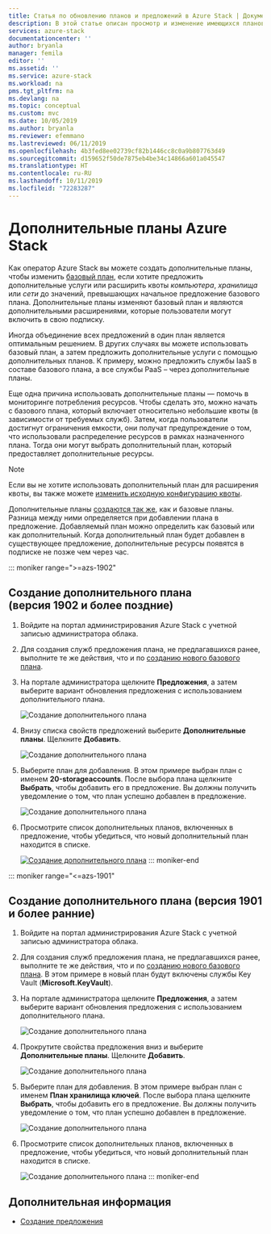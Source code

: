```yaml
---
title: Статья по обновлению планов и предложений в Azure Stack | Документация Майкрософт
description: В этой статье описан просмотр и изменение имеющихся планов и предложений по Azure Stack.
services: azure-stack
documentationcenter: ''
author: bryanla
manager: femila
editor: ''
ms.assetid: ''
ms.service: azure-stack
ms.workload: na
pms.tgt_pltfrm: na
ms.devlang: na
ms.topic: conceptual
ms.custom: mvc
ms.date: 10/05/2019
ms.author: bryanla
ms.reviewer: efemmano
ms.lastreviewed: 06/11/2019
ms.openlocfilehash: 4b3fed8ee02739cf82b1446cc8c0a9b807763d49
ms.sourcegitcommit: d159652f50de7875eb4be34c14866a601a045547
ms.translationtype: HT
ms.contentlocale: ru-RU
ms.lasthandoff: 10/11/2019
ms.locfileid: "72283287"
---
```

# <a name="azure-stack-add-on-plans"></a>Дополнительные планы Azure Stack

Как оператор Azure Stack вы можете создать дополнительные планы, чтобы изменить [базовый план](azure-stack-create-plan.md), если хотите предложить дополнительные услуги или расширить квоты *компьютера*, *хранилища* или *сети* до значений, превышающих начальное предложение базового плана. Дополнительные планы изменяют базовый план и являются дополнительными расширениями, которые пользователи могут включить в свою подписку.

Иногда объединение всех предложений в один план является оптимальным решением. В других случаях вы можете использовать базовый план, а затем предложить дополнительные услуги с помощью дополнительных планов. К примеру, можно предложить службы IaaS в составе базового плана, а все службы PaaS – через дополнительные планы.

Еще одна причина использовать дополнительные планы — помочь в мониторинге потребления ресурсов. Чтобы сделать это, можно начать с базового плана, который включает относительно небольшие квоты (в зависимости от требуемых служб). Затем, когда пользователи достигнут ограничения емкости, они получат предупреждение о том, что использовали распределение ресурсов в рамках назначенного плана. Тогда они могут выбрать дополнительный план, который предоставляет дополнительные ресурсы.

> [!NOTE]
> Если вы не хотите использовать дополнительный план для расширения квоты, вы также можете [изменить исходную конфигурацию квоты](azure-stack-quota-types.md#edit-a-quota).

Дополнительные планы [создаются так же](azure-stack-create-plan.md), как и базовые планы. Разница между ними определяется при добавлении плана в предложение. Добавляемый план можно определить как базовый или как дополнительный. Когда дополнительный план будет добавлен в существующее предложение, дополнительные ресурсы появятся в подписке не позже чем через час.

::: moniker range=">=azs-1902"
## <a name="create-an-add-on-plan-1902-and-later"></a>Создание дополнительного плана (версия 1902 и более поздние)

1. Войдите на портал администрирования Azure Stack с учетной записью администратора облака.
2. Для создания служб предложения плана, не предлагавшихся ранее, выполните те же действия, что и по [созданию нового базового плана](azure-stack-create-plan.md).
3. На портале администратора щелкните **Предложения**, а затем выберите вариант обновления предложения с использованием дополнительного плана.

   ![Создание дополнительного плана](media/create-add-on-plan/add-on1.png)

4. Внизу списка свойств предложений выберите **Дополнительные планы**. Щелкните **Добавить**.

    ![Создание дополнительного плана](media/create-add-on-plan/add-on2.png)

5. Выберите план для добавления. В этом примере выбран план с именем **20-storageaccounts**. После выбора плана щелкните **Выбрать**, чтобы добавить его в предложение. Вы должны получить уведомление о том, что план успешно добавлен в предложение.

    ![Создание дополнительного плана](media/create-add-on-plan/add-on3.png)

6. Просмотрите список дополнительных планов, включенных в предложение, чтобы убедиться, что новый дополнительный план находится в списке.

    [![Создание дополнительного плана](media/create-add-on-plan/add-on4.png "Create add-on plan")](media/create-add-on-plan/add-on4lg.png#lightbox)
::: moniker-end

::: moniker range="<=azs-1901"
## <a name="create-an-add-on-plan-1901-and-earlier"></a>Создание дополнительного плана (версия 1901 и более ранние)

1. Войдите на портал администрирования Azure Stack с учетной записью администратора облака.
2. Для создания служб предложения плана, не предлагавшихся ранее, выполните те же действия, что и по [созданию нового базового плана](azure-stack-create-plan.md). В этом примере в новый план будут включены службы Key Vault (**Microsoft.KeyVault**).
3. На портале администратора щелкните **Предложения**, а затем выберите вариант обновления предложения с использованием дополнительного плана.

   ![Создание дополнительного плана](media/create-add-on-plan/1.PNG)

4. Прокрутите свойства предложения вниз и выберите **Дополнительные планы**. Щелкните **Добавить**.

    ![Создание дополнительного плана](media/create-add-on-plan/2.PNG)

5. Выберите план для добавления. В этом примере выбран план с именем **План хранилища ключей**. После выбора плана щелкните **Выбрать**, чтобы добавить его в предложение. Вы должны получить уведомление о том, что план успешно добавлен в предложение.

    ![Создание дополнительного плана](media/create-add-on-plan/3.PNG)

6. Просмотрите список дополнительных планов, включенных в предложение, чтобы убедиться, что новый дополнительный план находится в списке.

    ![Создание дополнительного плана](media/create-add-on-plan/4.PNG)
::: moniker-end

## <a name="next-steps"></a>Дополнительная информация

* [Создание предложения](azure-stack-create-offer.md)
